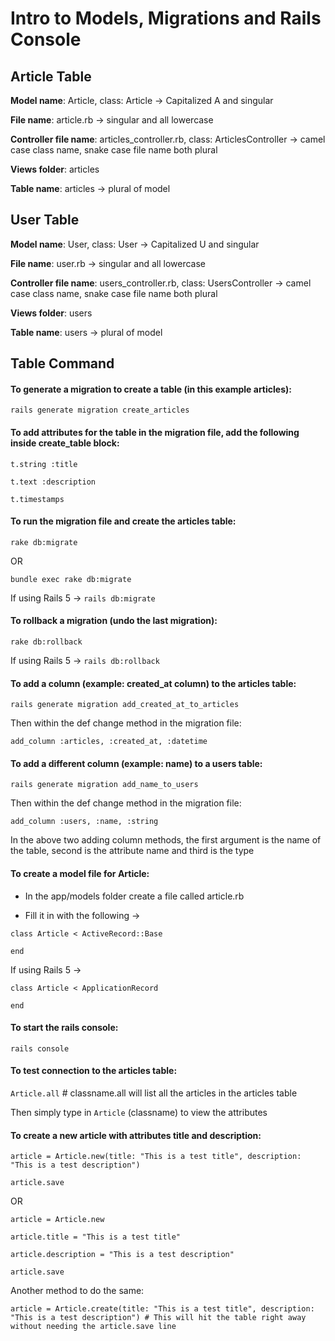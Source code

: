 # Intro to Models, Migrations and Rails Console

## Article Table

**Model name**: Article, class: Article -&gt; Capitalized A and singular

**File name**: article.rb -&gt; singular and all lowercase

**Controller file name**: articles\_controller.rb, class: ArticlesController -&gt; camel case class name, snake case file name both plural

**Views folder**: articles

**Table name**: articles -&gt; plural of model

## User Table

**Model name**: User, class: User -&gt; Capitalized U and singular

**File name**: user.rb -&gt; singular and all lowercase

**Controller file name**: users\_controller.rb, class: UsersController -&gt; camel case class name, snake case file name both plural

**Views folder**: users

**Table name**: users -&gt; plural of model

## Table Command

#### To generate a migration to create a table \(in this example articles\):

`rails generate migration create_articles`

#### To add attributes for the table in the migration file, add the following inside create\_table block:

`t.string :title`

`t.text :description`

`t.timestamps`

#### To run the migration file and create the articles table:

`rake db:migrate`

OR

`bundle exec rake db:migrate`

If using Rails 5 -&gt; `rails db:migrate`

#### To rollback a migration \(undo the last migration\):

`rake db:rollback`

If using Rails 5 -&gt; `rails db:rollback`

#### To add a column \(example: created\_at column\) to the articles table:

`rails generate migration add_created_at_to_articles`

Then within the def change method in the migration file:

`add_column :articles, :created_at, :datetime`

#### To add a different column \(example: name\) to a users table:

`rails generate migration add_name_to_users`

Then within the def change method in the migration file:

`add_column :users, :name, :string`

In the above two adding column methods, the first argument is the name of the table, second is the attribute name and third is the type

#### To create a model file for Article:

- In the app/models folder create a file called article.rb

- Fill it in with the following -&gt;

`class Article < ActiveRecord::Base`

`end`

If using Rails 5 -&gt;

`class Article < ApplicationRecord`

`end`

#### To start the rails console:

`rails console`

#### To test connection to the articles table:

`Article.all` \# classname.all will list all the articles in the articles table

Then simply type in `Article` \(classname\) to view the attributes

#### To create a new article with attributes title and description:

`article = Article.new(title: "This is a test title", description: "This is a test description")`

`article.save`

OR

`article = Article.new`

`article.title = "This is a test title"`

`article.description = "This is a test description"`

`article.save`

Another method to do the same:

`article = Article.create(title: "This is a test title", description: "This is a test description") # This will hit the table right away without needing the article.save line`

